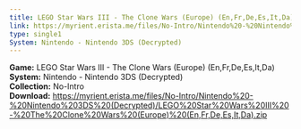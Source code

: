 ```yaml
---
title: LEGO Star Wars III - The Clone Wars (Europe) (En,Fr,De,Es,It,Da)
link: https://myrient.erista.me/files/No-Intro/Nintendo%20-%20Nintendo%203DS%20(Decrypted)/LEGO%20Star%20Wars%20III%20-%20The%20Clone%20Wars%20(Europe)%20(En,Fr,De,Es,It,Da).zip
type: single1
System: Nintendo - Nintendo 3DS (Decrypted)
---
```

<b>Game:</b> LEGO Star Wars III - The Clone Wars (Europe) (En,Fr,De,Es,It,Da)<br>
<b>System:</b> Nintendo - Nintendo 3DS (Decrypted)<br>
<b>Collection:</b> No-Intro<br>
<b>Download:</b> https://myrient.erista.me/files/No-Intro/Nintendo%20-%20Nintendo%203DS%20(Decrypted)/LEGO%20Star%20Wars%20III%20-%20The%20Clone%20Wars%20(Europe)%20(En,Fr,De,Es,It,Da).zip